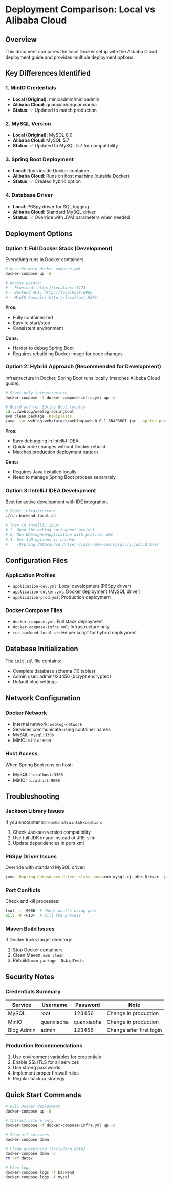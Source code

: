 # Deployment Comparison: Local vs Alibaba Cloud

## Overview
This document compares the local Docker setup with the Alibaba Cloud deployment guide and provides multiple deployment options.

## Key Differences Identified

### 1. MinIO Credentials
- **Local (Original)**: minioadmin/minioadmin
- **Alibaba Cloud**: quanxiaoha/quanxiaoha
- **Status**: ✅ Updated to match production

### 2. MySQL Version
- **Local (Original)**: MySQL 8.0
- **Alibaba Cloud**: MySQL 5.7
- **Status**: ✅ Updated to MySQL 5.7 for compatibility

### 3. Spring Boot Deployment
- **Local**: Runs inside Docker container
- **Alibaba Cloud**: Runs on host machine (outside Docker)
- **Status**: ✅ Created hybrid option

### 4. Database Driver
- **Local**: P6Spy driver for SQL logging
- **Alibaba Cloud**: Standard MySQL driver
- **Status**: ✅ Override with JVM parameters when needed

## Deployment Options

### Option 1: Full Docker Stack (Development)
Everything runs in Docker containers.

```bash
# Use the main docker-compose.yml
docker-compose up -d

# Access points:
# - Frontend: http://localhost:5173
# - Backend API: http://localhost:8080
# - MinIO Console: http://localhost:9001
```

**Pros:**
- Fully containerized
- Easy to start/stop
- Consistent environment

**Cons:**
- Harder to debug Spring Boot
- Requires rebuilding Docker image for code changes

### Option 2: Hybrid Approach (Recommended for Development)
Infrastructure in Docker, Spring Boot runs locally (matches Alibaba Cloud guide).

```bash
# Start only infrastructure
docker-compose -f docker-compose-infra.yml up -d

# Build and run Spring Boot locally
cd ../weblog/weblog-springboot
mvn clean package -DskipTests
java -jar weblog-web/target/weblog-web-0.0.1-SNAPSHOT.jar --spring.profiles.active=dev
```

**Pros:**
- Easy debugging in IntelliJ IDEA
- Quick code changes without Docker rebuild
- Matches production deployment pattern

**Cons:**
- Requires Java installed locally
- Need to manage Spring Boot process separately

### Option 3: IntelliJ IDEA Development
Best for active development with IDE integration.

```bash
# Start infrastructure
./run-backend-local.sh

# Then in IntelliJ IDEA:
# 1. Open the weblog-springboot project
# 2. Run WeblogWebApplication with profile: dev
# 3. Set JVM options if needed:
#    -Dspring.datasource.driver-class-name=com.mysql.cj.jdbc.Driver
```

## Configuration Files

### Application Profiles
- `application-dev.yml`: Local development (P6Spy driver)
- `application-docker.yml`: Docker deployment (MySQL driver)
- `application-prod.yml`: Production deployment

### Docker Compose Files
- `docker-compose.yml`: Full stack deployment
- `docker-compose-infra.yml`: Infrastructure only
- `run-backend-local.sh`: Helper script for hybrid deployment

## Database Initialization
The `init.sql` file contains:
- Complete database schema (10 tables)
- Admin user: admin/123456 (bcrypt encrypted)
- Default blog settings

## Network Configuration

### Docker Network
- Internal network: `weblog-network`
- Services communicate using container names
- MySQL: `mysql:3306`
- MinIO: `minio:9000`

### Host Access
When Spring Boot runs on host:
- MySQL: `localhost:3306`
- MinIO: `localhost:9000`

## Troubleshooting

### Jackson Library Issues
If you encounter `StreamConstraintsException`:
1. Check Jackson version compatibility
2. Use full JDK image instead of JRE-slim
3. Update dependencies in pom.xml

### P6Spy Driver Issues
Override with standard MySQL driver:
```bash
java -Dspring.datasource.driver-class-name=com.mysql.cj.jdbc.Driver -jar app.jar
```

### Port Conflicts
Check and kill processes:
```bash
lsof -i :9000  # Check what's using port
kill -9 <PID>  # Kill the process
```

### Maven Build Issues
If Docker locks target directory:
1. Stop Docker containers
2. Clean Maven: `mvn clean`
3. Rebuild: `mvn package -DskipTests`

## Security Notes

### Credentials Summary
| Service | Username | Password | Note |
|---------|----------|----------|------|
| MySQL | root | 123456 | Change in production |
| MinIO | quanxiaoha | quanxiaoha | Change in production |
| Blog Admin | admin | 123456 | Change after first login |

### Production Recommendations
1. Use environment variables for credentials
2. Enable SSL/TLS for all services
3. Use strong passwords
4. Implement proper firewall rules
5. Regular backup strategy

## Quick Start Commands

```bash
# Full Docker deployment
docker-compose up -d

# Infrastructure only
docker-compose -f docker-compose-infra.yml up -d

# Stop all services
docker-compose down

# Clean everything (including data)
docker-compose down -v
rm -rf data/

# View logs
docker-compose logs -f backend
docker-compose logs -f mysql
```